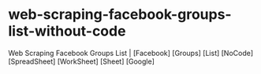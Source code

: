 # web-scraping-facebook-groups-list-without-code
Web Scraping Facebook Groups List | [Facebook] [Groups] [List] [NoCode] [SpreadSheet] [WorkSheet] [Sheet] [Google]
